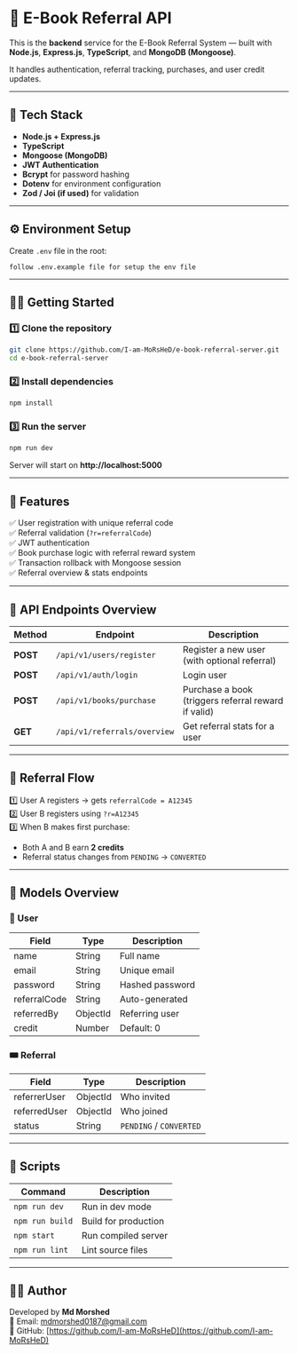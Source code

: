 # 📘 E-Book Referral API

This is the **backend** service for the E-Book Referral System — built with **Node.js**, **Express.js**, **TypeScript**, and **MongoDB (Mongoose)**.

It handles authentication, referral tracking, purchases, and user credit updates.

---

## 🚀 Tech Stack

- **Node.js + Express.js**
- **TypeScript**
- **Mongoose (MongoDB)**
- **JWT Authentication**
- **Bcrypt** for password hashing
- **Dotenv** for environment configuration
- **Zod / Joi (if used)** for validation


---

## ⚙️ Environment Setup

Create `.env` file in the root:

```env
follow .env.example file for setup the env file
```

---

## 🧑‍💻 Getting Started

### 1️⃣ Clone the repository
```bash
git clone https://github.com/I-am-MoRsHeD/e-book-referral-server.git
cd e-book-referral-server
```

### 2️⃣ Install dependencies
```bash
npm install
```

### 3️⃣ Run the server
```bash
npm run dev
```

Server will start on **http://localhost:5000**

---

## 🧩 Features

✅ User registration with unique referral code  
✅ Referral validation (`?r=referralCode`)  
✅ JWT authentication  
✅ Book purchase logic with referral reward system  
✅ Transaction rollback with Mongoose session  
✅ Referral overview & stats endpoints  

---

## 🔄 API Endpoints Overview

| Method | Endpoint | Description |
|--------|-----------|-------------|
| **POST** | `/api/v1/users/register` | Register a new user (with optional referral) |
| **POST** | `/api/v1/auth/login` | Login user |
| **POST** | `/api/v1/books/purchase` | Purchase a book (triggers referral reward if valid) |
| **GET**  | `/api/v1/referrals/overview` | Get referral stats for a user |

---

## 🔐 Referral Flow

1️⃣ User A registers → gets `referralCode = A12345`  
2️⃣ User B registers using `?r=A12345`  
3️⃣ When B makes first purchase:
   - Both A and B earn **2 credits**
   - Referral status changes from `PENDING` → `CONVERTED`

---

## 🧱 Models Overview

### 🧍 User
| Field | Type | Description |
|--------|------|-------------|
| name | String | Full name |
| email | String | Unique email |
| password | String | Hashed password |
| referralCode | String | Auto-generated |
| referredBy | ObjectId | Referring user |
| credit | Number | Default: 0 |

### 🎟️ Referral
| Field | Type | Description |
|--------|------|-------------|
| referrerUser | ObjectId | Who invited |
| referredUser | ObjectId | Who joined |
| status | String | `PENDING` / `CONVERTED` |

---

## 🧾 Scripts

| Command | Description |
|----------|-------------|
| `npm run dev` | Run in dev mode |
| `npm run build` | Build for production |
| `npm start` | Run compiled server |
| `npm run lint` | Lint source files |

---

## 🧑‍💼 Author

Developed by **Md Morshed**  
📧 Email: mdmorshed0187@gmail.com  
🔗 GitHub: [https://github.com/I-am-MoRsHeD](https://github.com/I-am-MoRsHeD)
